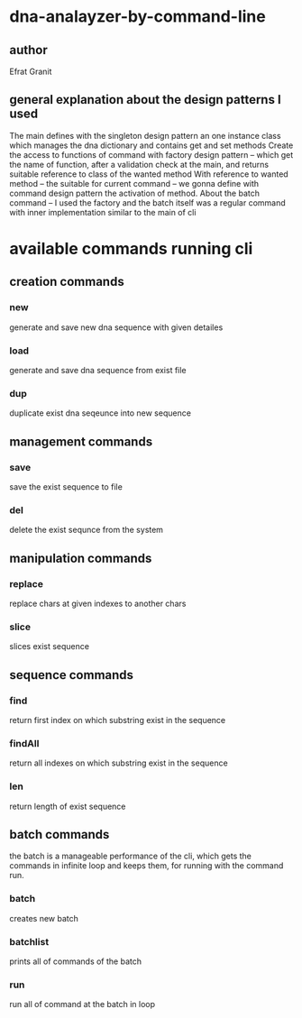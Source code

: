 # dna-analayzer-by-command-line
## author
Efrat Granit
## general explanation about the design patterns I used

The main defines with the singleton design pattern an one instance class which manages the dna dictionary and contains get and set methods 
Create the access to functions of command with factory design pattern – which get the name of function, after a validation check at the main, and returns suitable reference to class of the wanted method 
With reference to wanted method – the suitable for current command – we gonna define with command design pattern the activation of method.
About the batch command – I used the factory and the batch itself was a regular command with inner implementation similar to the main of cli

# available commands running cli
## creation commands
### new 
generate and save new dna sequence with given detailes
### load  
generate and save dna sequence from exist file
### dup 
duplicate exist dna seqeunce into new sequence
## management commands
### save
save the exist sequence to file
### del
delete the exist sequnce from the system
## manipulation commands
### replace
replace chars at given indexes to another chars
### slice
slices exist sequence 
## sequence commands
### find
return first index on which substring exist in the sequence
### findAll
return all indexes on which substring exist in the sequence
### len
return length of exist sequence
## batch commands
the batch is a manageable performance of the cli, which gets the commands in infinite loop and keeps them, for running with the command run.
### batch
creates new batch 
### batchlist 
prints all of commands of the batch
### run
run all of command at the batch in loop
